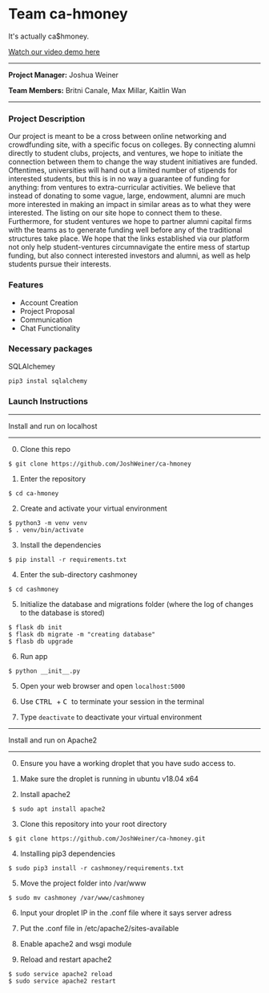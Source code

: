 # Team ca-hmoney
It's actually ca$hmoney.

[Watch our video demo here](https://www.youtube.com/watch?v=DXUAyRRkI6k)

---

**Project Manager:** Joshua Weiner

**Team Members:** Britni Canale, Max Millar, Kaitlin Wan

---

### Project Description

Our project is meant to be a cross between online networking and crowdfunding site, with a specific focus on colleges. By connecting alumni directly to student clubs, projects, and ventures, we hope to initiate the connection between them to change the way student initiatives are funded. Oftentimes, universities will hand out a limited number of stipends for interested students, but this is in no way a guarantee of funding for anything: from ventures to extra-curricular activities. We believe that instead of donating to some vague, large, endowment, alumni are much more interested in making an impact in similar areas as to what they were interested. The listing on our site hope to connect them to these. Furthermore, for student ventures we hope to partner alumni capital firms with the teams as to generate funding well before any of the traditional structures take place. We hope that the links established via our platform not only help student-ventures circumnavigate the entire mess of startup funding, but also connect interested investors and alumni, as well as help students pursue their interests.

### Features

- Account Creation
- Project Proposal
- Communication
- Chat Functionality

### Necessary packages

SQLAlchemey 

```
pip3 instal sqlalchemy
```

### Launch Instructions

---

Install and run on localhost

---

0. Clone this repo
```
$ git clone https://github.com/JoshWeiner/ca-hmoney
```
1. Enter the repository
```
$ cd ca-hmoney
```

2. Create and activate your virtual environment
```
$ python3 -m venv venv
$ . venv/bin/activate
```

3. Install the dependencies
```
$ pip install -r requirements.txt
```

4. Enter the sub-directory cashmoney
```
$ cd cashmoney
```

5. Initialize the database and migrations folder (where the log of changes to the database is stored)
```
$ flask db init
$ flask db migrate -m "creating database"
$ flasb db upgrade
```

6. Run app
```
$ python __init__.py
```

5. Open your web browser and open `localhost:5000`

7. Use <kbd> CTRL </kbd> + <kbd> C </kbd> to terminate your session in the terminal

8. Type `deactivate` to deactivate your virtual environment

---

Install and run on Apache2

---


0. Ensure you have a working droplet that you have sudo access to.

1. Make sure the droplet is running in ubuntu v18.04 x64

2. Install apache2

```
 $ sudo apt install apache2
 ```
 
3. Clone this repository into your root directory

```
$ git clone https://github.com/JoshWeiner/ca-hmoney.git
```

4. Installing pip3 dependencies

```
$ sudo pip3 install -r cashmoney/requirements.txt
```

5. Move the project folder into /var/www

```
$ sudo mv cashmoney /var/www/cashmoney
```

6. Input your droplet IP in the .conf file where it says server adress

7. Put the .conf file in /etc/apache2/sites-available

8. Enable apache2 and wsgi module

9. Reload and restart apache2
```
$ sudo service apache2 reload
$ sudo service apache2 restart
```
